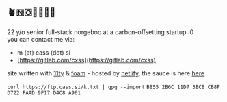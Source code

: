## 🪴🇳🇴👩‍💻🌊🐄

22 y/o senior full-stack norgeboo at a carbon-offsetting startup :0  
you can contact me via:

- m (at) cass (dot) si
- [https://gitlab.com/cxss](https://gitlab.com/cxss)

site written with [11ty](https://www.11ty.dev/) & [foam](https://foambubble.github.io/) - hosted by [netlify](https://netlify.com), the sauce is here [here](https://gitlab.com/cxss/site)

`curl https://ftp.cass.si/k.txt | gpg --import`
`B855 2B6C 11D7 3BC8 CB8F D722 FAAD 9F17 D4C8 A961`

